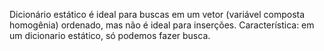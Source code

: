 Dicionário estático é ideal para buscas em um vetor (variável composta homogênia) ordenado, mas não é ideal para inserções.
Característica: em um dicionario estático, só podemos fazer busca.